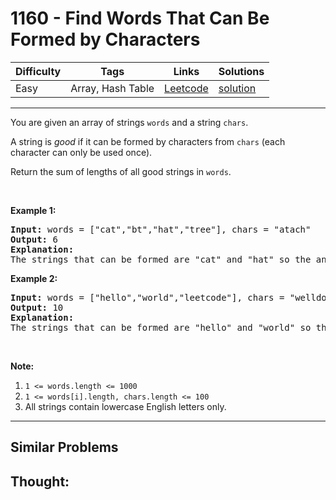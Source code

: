# 1160 - Find Words That Can Be Formed by Characters

Difficulty  | Tags | Links | Solutions
----------- | ---- | ----- | -----
Easy | Array, Hash Table | [Leetcode](https://leetcode.com/problems/find-words-that-can-be-formed-by-characters) | [solution](https://leetcode.com/problems/find-words-that-can-be-formed-by-characters/solution/)


-----------

<p>You are given an array of strings&nbsp;<code>words</code>&nbsp;and a string&nbsp;<code>chars</code>.</p>

<p>A string is <em>good</em>&nbsp;if&nbsp;it can be formed by&nbsp;characters from <code>chars</code>&nbsp;(each character&nbsp;can only be used once).</p>

<p>Return the sum of lengths of all good strings in <code>words</code>.</p>

<p>&nbsp;</p>

<p><strong>Example 1:</strong></p>

<pre>
<strong>Input: </strong>words = <span id="example-input-1-1">[&quot;cat&quot;,&quot;bt&quot;,&quot;hat&quot;,&quot;tree&quot;]</span>, chars = <span id="example-input-1-2">&quot;atach&quot;</span>
<strong>Output: </strong><span id="example-output-1">6</span>
<strong>Explanation: </strong>
The strings that can be formed are &quot;cat&quot; and &quot;hat&quot; so the answer is 3 + 3 = 6.
</pre>

<p><strong>Example 2:</strong></p>

<pre>
<strong>Input: </strong>words = <span id="example-input-2-1">[&quot;hello&quot;,&quot;world&quot;,&quot;leetcode&quot;]</span>, chars = <span id="example-input-2-2">&quot;welldonehoneyr&quot;</span>
<strong>Output: </strong><span id="example-output-2">10</span>
<strong>Explanation: </strong>
The strings that can be formed are &quot;hello&quot; and &quot;world&quot; so the answer is 5 + 5 = 10.
</pre>

<p>&nbsp;</p>

<p><span><strong>Note:</strong></span></p>

<ol>
	<li><code>1 &lt;= words.length &lt;= 1000</code></li>
	<li><code>1 &lt;= words[i].length, chars.length&nbsp;&lt;= 100</code></li>
	<li>All strings contain lowercase English letters only.</li>
</ol>

-----------


## Similar Problems




## Thought:
